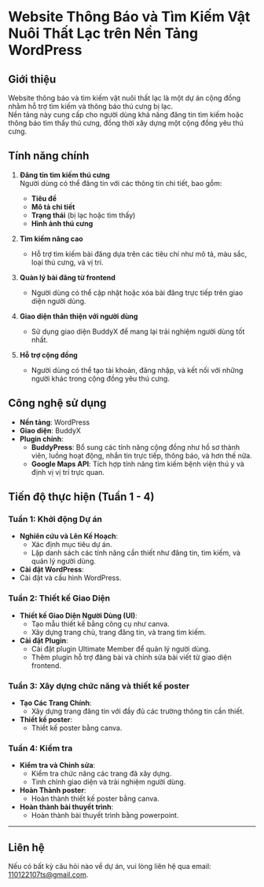 # Website Thông Báo và Tìm Kiếm Vật Nuôi Thất Lạc trên Nền Tảng WordPress

## Giới thiệu
Website thông báo và tìm kiếm vật nuôi thất lạc là một dự án cộng đồng nhằm hỗ trợ tìm kiếm và thông báo thú cưng bị lạc.  
Nền tảng này cung cấp cho người dùng khả năng đăng tin tìm kiếm hoặc thông báo tìm thấy thú cưng, đồng thời xây dựng một cộng đồng yêu thú cưng.  

## Tính năng chính

1. **Đăng tin tìm kiếm thú cưng**  
   Người dùng có thể đăng tin với các thông tin chi tiết, bao gồm:
   - **Tiêu đề**
   - **Mô tả chi tiết**
   - **Trạng thái** (bị lạc hoặc tìm thấy)
   - **Hình ảnh thú cưng**

2. **Tìm kiếm nâng cao**  
   - Hỗ trợ tìm kiếm bài đăng dựa trên các tiêu chí như mô tả, màu sắc, loại thú cưng, và vị trí.

3. **Quản lý bài đăng từ frontend**  
   - Người dùng có thể cập nhật hoặc xóa bài đăng trực tiếp trên giao diện người dùng.

4. **Giao diện thân thiện với người dùng**  
   - Sử dụng giao diện BuddyX để mang lại trải nghiệm người dùng tốt nhất.

5. **Hỗ trợ cộng đồng**  
   - Người dùng có thể tạo tài khoản, đăng nhập, và kết nối với những người khác trong cộng đồng yêu thú cưng.

## Công nghệ sử dụng

- **Nền tảng**: WordPress  
- **Giao diện**: BuddyX  
- **Plugin chính**:  
  - **BuddyPress**: Bổ sung các tính năng cộng đồng như hồ sơ thành viên, luồng hoạt động, nhắn tin trực tiếp, thông báo, và hơn thế nữa.  
  - **Google Maps API**: Tích hợp tính năng tìm kiếm bệnh viện thú y và định vị vị trí trực quan.

## Tiến độ thực hiện (Tuần 1 - 4)

### Tuần 1: Khởi động Dự án
- **Nghiên cứu và Lên Kế Hoạch**:
  - Xác định mục tiêu dự án.
  - Lập danh sách các tính năng cần thiết như đăng tin, tìm kiếm, và quản lý người dùng.
- **Cài đặt WordPress**:
-  Cài đặt và cấu hình WordPress.
### Tuần 2: Thiết kế Giao Diện
- **Thiết kế Giao Diện Người Dùng (UI)**:
  - Tạo mẫu thiết kế bằng công cụ như canva.
  - Xây dựng trang chủ, trang đăng tin, và trang tìm kiếm.
- **Cài đặt Plugin**:
  - Cài đặt plugin Ultimate Member để quản lý người dùng.
  - Thêm plugin hỗ trợ đăng bài và chỉnh sửa bài viết từ giao diện frontend.
### Tuần 3: Xây dựng chức năng và thiết kế poster
- **Tạo Các Trang Chính**:
  - Xây dựng trang đăng tin với đầy đủ các trường thông tin cần thiết.
- **Thiết kế poster**:
  - Thiết kế poster bằng canva.
### Tuần 4: Kiểm tra
- **Kiểm tra và Chỉnh sửa**:
  - Kiểm tra chức năng các trang đã xây dựng.
  - Tinh chỉnh giao diện và trải nghiệm người dùng.
- **Hoàn Thành poster**:
  - Hoàn thành thiết kế poster bằng canva.
- **Hoàn thành bài thuyết trình**:
  - Hoàn thành bài thuyết trình bằng powerpoint.

---

## Liên hệ
Nếu có bất kỳ câu hỏi nào về dự án, vui lòng liên hệ qua email: 110122107ts@gmail.com.
